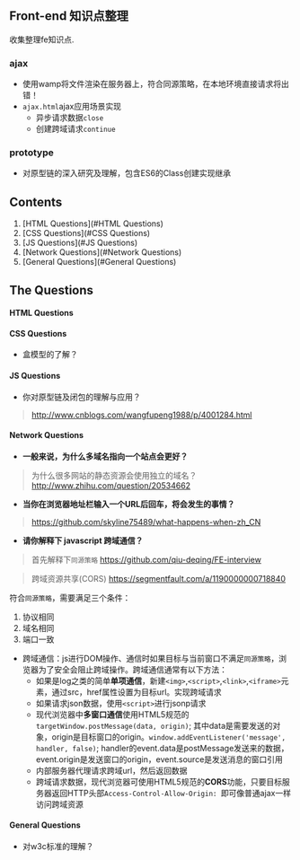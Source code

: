 ## Front-end 知识点整理
收集整理fe知识点.

### ajax
*   使用wamp将文件渲染在服务器上，符合同源策略，在本地环境直接请求将出错！
*   `ajax.html`ajax应用场景实现
    *   异步请求数据`close`
    *   创建跨域请求`continue`

### prototype
*   对原型链的深入研究及理解，包含ES6的Class创建实现继承

## Contents

1. [HTML Questions](#HTML Questions)
2. [CSS Questions](#CSS Questions)
3. [JS Questions](#JS Questions)
4. [Network Questions](#Network Questions)
5. [General Questions](#General Questions)

## The Questions

#### HTML Questions

#### CSS Questions
*   盒模型的了解？

#### JS Questions
*   你对原型链及闭包的理解与应用？
>   http://www.cnblogs.com/wangfupeng1988/p/4001284.html

#### Network Questions
*   **一般来说，为什么多域名指向一个站点会更好？**
>  为什么很多网站的静态资源会使用独立的域名？
http://www.zhihu.com/question/20534662

*  **当你在浏览器地址栏输入一个URL后回车，将会发生的事情？**
>  https://github.com/skyline75489/what-happens-when-zh_CN

*   **请你解释下 javascript 跨域通信？**
>    首先解释下`同源策略` 
https://github.com/qiu-deqing/FE-interview

>    跨域资源共享(CORS)
https://segmentfault.com/a/1190000000718840

符合`同源策略`，需要满足三个条件：
1. 协议相同
2. 域名相同
3. 端口一致

*   跨域通信：js进行DOM操作、通信时如果目标与当前窗口不满足`同源策略`，浏览器为了安全会阻止跨域操作。跨域通信通常有以下方法：
    *   如果是log之类的简单**单项通信**，新建`<img>`,`<script>`,`<link>`,`<iframe>`元素，通过src，href属性设置为目标url。实现跨域请求
    *   如果请求json数据，使用`<script>`进行jsonp请求
    *   现代浏览器中**多窗口通信**使用HTML5规范的`targetWindow.postMessage(data, origin)`; 其中data是需要发送的对象，origin是目标窗口的origin。`window.addEventListener('message', handler, false)`; handler的event.data是postMessage发送来的数据，event.origin是发送窗口的origin，event.source是发送消息的窗口引用
    *   内部服务器代理请求跨域url，然后返回数据
    *   跨域请求数据，现代浏览器可使用HTML5规范的**CORS**功能，只要目标服务器返回HTTP头部`Access-Control-Allow-Origin: `即可像普通ajax一样访问跨域资源



#### General Questions
*   对w3c标准的理解？